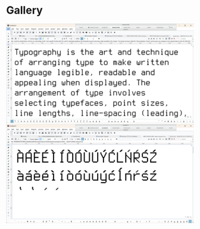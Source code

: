 # Gallery

<img src="https://github.com/StefanPeev/Terminalia/blob/main/images/Terminalia_01.png" />

<img src="https://github.com/StefanPeev/Terminalia/blob/main/images/Inconsistency_in_the_diacritics_signs_01.png" />



